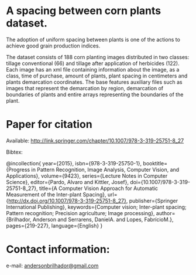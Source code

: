 A spacing between corn plants dataset.
======================================

The adoption of uniform spacing between plants is one of the actions to achieve good grain production indices.

The dataset consists of 188 corn planting images distributed in two classes: tillage conventional (66) and tillage after application of herbicides (122). Each image has an xml file containing information about the image, as a class, time of  purchase, amount of plants, plant spacing in centimeters and plants demarcation coordinates. The base features auxiliary files such as images that represent the demarcation by region, demarcation of boundaries of plants and entire arrays representing the boundaries of the plant.

Paper for citation
==================

Available: http://link.springer.com/chapter/10.1007/978-3-319-25751-8_27

Bibtex:

@incollection{
year={2015},
isbn={978-3-319-25750-1},
booktitle={Progress in Pattern Recognition, Image Analysis, Computer Vision, and Applications},
volume={9423},
series={Lecture Notes in Computer Science},
editor={Pardo, Alvaro and Kittler, Josef},
doi={10.1007/978-3-319-25751-8_27},
title={A Computer Vision Approach for Automatic Measurement of the Inter-plant Spacing},
url={http://dx.doi.org/10.1007/978-3-319-25751-8_27},
publisher={Springer International Publishing},
keywords={Computer vision; Inter-plant spacing; Pattern recognition; Precision agriculture; Image processing},
author={Brilhador, Anderson and Serrarens, DanielA. and Lopes, FabrícioM.},
pages={219-227},
language={English}
}

Contact information:
====================
e-mail: andersonbrilhador@gmail.com


